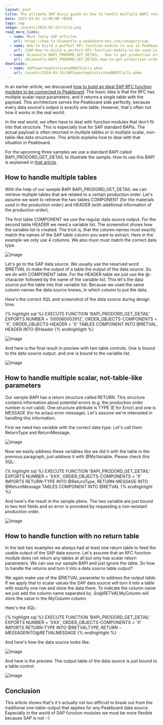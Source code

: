```yaml
---
layout: post
title: The ultimate SAP Ninja guide on how to handle multiple BAPI returns 
date: 2023-03-01 12:00:00 +0200
tags: sap
image: /assets/2024-03-15/title.png
read_more_links:
  - name: More fancy SAP articles
    url: https://how-to-dismantle-a-peakboard-box.com/category/sap
  - name: How to build a perfect RFC function module to use in Peakboard
    url: /SAP-How-to-build-a-perfect-RFC-function-module-to-be-used-in-Peakboard.html
  - name: Dismantle BAPI_PRODORD_GET_DETAIL - How to get production order details from SAP
    url: /Dismantle-BAPI_PRODORD_GET_DETAIL-How-to-get-production-order-details-from-SAP.html
downloads:
  - name: SAPSuperSophisticatedBAPICalls.pbmx
    url: /assets/2024-03-15/SAPSuperSophisticatedBAPICalls.pbmx
---
```


In an earlier article, we discussed [how to build an ideal SAP RFC function modules to be connected to Peakboard](/SAP-How-to-build-a-perfect-RFC-function-module-to-be-used-in-Peakboard.html). The basic idea is that the RFC has multiple scalar input parameters, and it returns a single table with the payload. This architecture serves the Peakboard side perfectly, because every data source's output is exactly one table. However, that's often not how it works in the real world.

In the real world, we often have to deal with function modules that don't fit into that structure. This is especially true for SAP standard BAPIs. The actual payload is often returned in multiple tables or in multiple scalar, non-table-like data structures. This article explains how to deal with that situation in Peakboard. 

For the upcoming three samples we use a standard BAPI called BAPI_PRODORD_GET_DETAIL to illustrate the sample. How to use this BAPI is explained in [that article](/Dismantle-BAPI_PRODORD_GET_DETAIL-How-to-get-production-order-details-from-SAP.html).

## How to handle multiple tables

With the help of our sample BAPI BAPI_PRODORD_GET_DETAIL we can retrieve multiple tables that are related to a certain production order. Let's assume we want to retrieve the two tables COMPONENT (for the materials used in the production order) and HEADER (with additional information of the production order). 

The first table COMPONENT we use the regular data source output. For the second table HEADER we need a variable list. The screenshot shows how the variable list is created. The trick is, that the column names must exactly match the names of the SAP table column you want to extract. Here in the example we only use 4 columns. We also must must match the correct data type. 

![image](/assets/2024-03-15/010.png)

Let's go to the SAP data source. We usually use the reserved word @RETVAL to make the output of a table the output of the data source. So we do with COMPONENT table. For the HEADER table we just use the @-character followed by the name of the variable list. This let's the data source put the table into that variable list. Because we used the same column names the data source knows, in which column to put the data.

Here's the correct XQL and screenshot of the data source during design time.

{% highlight sql %}
EXECUTE FUNCTION 'BAPI_PRODORD_GET_DETAIL'
   EXPORTS
      NUMBER = '000060003912',
      ORDER_OBJECTS-COMPONENTS = 'X',
      ORDER_OBJECTS-HEADER = 'X'
   TABLES
      COMPONENT INTO @RETVAL,
      HEADER INTO @Header
{% endhighlight %}

![image](/assets/2024-03-15/020.png)

And here is the final result in preview with two table controls. One is bound to the data source output. and one is bound to the variable list.

![image](/assets/2024-03-15/030.png)

## How to handle multiple scalar, not-table-like parameters

Our sample BAPI has a return structure called RETURN. This structure contains information about potential errors (e.g. the production order number is not valid). One structure attribute is TYPE (E for Error) and one is MESSAGE (for he actaul error message). Let's assume we're interested in handling this information.

First we need two variable with the correct data type. Let's call them ReturnType and ReturnMessage.

![image](/assets/2024-03-15/040.png)

Now we easily address these variables like we did it with the table in the previous paragraph, just address it with @MyVariable. Please check this XQL:

{% highlight sql %}
EXECUTE FUNCTION 'BAPI_PRODORD_GET_DETAIL'
   EXPORTS
      NUMBER = 'XXX',
      ORDER_OBJECTS-COMPONENTS = 'X'
   IMPORTS
      RETURN-TYPE INTO @ReturnType,
      RETURN-MESSAGE INTO @ReturnMessage
   TABLES
      COMPONENT INTO @RETVAL
{% endhighlight %}

And here's the result in the sample pbmx. The two variable are just bound to two test fields and an error is provoked by requesting a non-existant production order.

![image](/assets/2024-03-15/050.png)

## How to handle function with no return table

In the last two examples we always had at least one return table to feed the usable output of the SAP data source. Let's assume that an RFC function module does not return any tables at all but only has scalar return parameters. We can use our sample BAPI and just ignore the table. So how to handle the returns and turn it into a data source table output?

We again make use of the @RETVAL parameter to address the output table. If we apply that to scalar values the SAP data source will turn it into a table with exactly one row and store the data there. To indicate the column name we just add the column name separated by $. So @RETVAL$MyColumn will store the value in the MyColumn column.

Here's the XQL:

{% highlight sql %}
EXECUTE FUNCTION 'BAPI_PRODORD_GET_DETAIL'
   EXPORTS
      NUMBER = 'XXX',
      ORDER_OBJECTS-COMPONENTS = 'X'
   IMPORTS
      RETURN-TYPE INTO @RETVAL$TYPE,
      RETURN-MESSAGE INTO @RETVAL$MESSAGE
{% endhighlight %}

And here's how the data source looks like:

![image](/assets/2024-03-15/060.png)

And here is the preview. The output table of the data source is just bound to a table control.

![image](/assets/2024-03-15/070.png)

## Conclusion

This article shows that's it's actually not too difficult to break out from the traditional one-table-output that applies for any Peakboard data source. Especially in the world of SAP function modules we must be more flexible because SAP is not :-)



